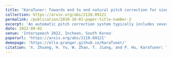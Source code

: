 ```yaml
---
title: "KaraTuner: Towards end to end natural pitch correction for singing voice in karaoke"
collection: https://arxiv.org/abs/2110.09121
permalink: /publication/2010-10-01-paper-title-number-2
excerpt: 'An automatic pitch correction system typically includes several stages, such as pitch extraction, deviation estimation, pitch shift processing, and cross-fade smoothing. However, designing these components with strategies often requires domain expertise and they are likely to fail on corner cases. In this paper, we present KaraTuner, an end-to-end neural architecture that predicts pitch curve and resynthesizes the singing voice directly from the tuned pitch and vocal spectrum extracted from the original recordings. Several vital technical points have been introduced in KaraTuner to ensure pitch accuracy, pitch naturalness, timbre consistency, and sound quality. A feed-forward Transformer is employed in the pitch predictor to capture longterm dependencies in the vocal spectrum and musical note. We also develop a pitch-controllable vocoder based on a novel source-filter block and the Fre-GAN architecture. KaraTuner obtains a higher preference than the rule-based pitch correction approach through A/B tests, and perceptual experiments show that the proposed vocoder achieves significant advantages in timbre consistency and sound quality compared with the parametric WORLD vocoder, phase vocoder and CLPC vocoder.'
date: 2022-09-01
venue: 'Interspeech 2022, Incheon, South Korea'
paperurl: 'https://arxiv.org/abs/2110.09121'
demopage: 'https://ella-granger.github.io/KaraTuner/'
citation: 'X. Zhuang, H. Yu, W. Zhao, T. Jiang, and P. Hu, KaraTuner: Towards end-to-end natural pitch correction for singing voice in karaoke, in Proceedings of INTERSPEECH, Incheon, South Korea, 2022.'
---
```

